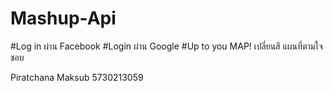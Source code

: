 # Mashup-Api
#Log in ผ่าน Facebook
#Login ผ่าน Google
#Up to you MAP! เปลี่ยนสี แผนที่ตามใจชอบ

Piratchana Maksub 5730213059
